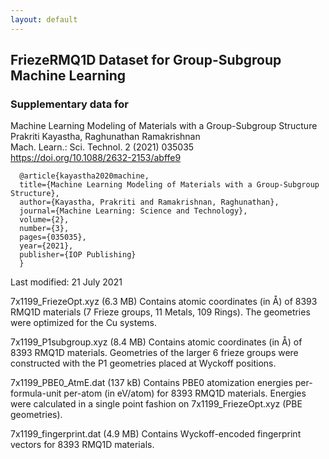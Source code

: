 ```yaml
---
layout: default
---
```


## FriezeRMQ1D Dataset for Group-Subgroup Machine Learning

 
### Supplementary data for

Machine Learning Modeling of Materials with a Group-Subgroup Structure       
Prakriti Kayastha, Raghunathan Ramakrishnan    
Mach. Learn.: Sci. Technol. 2 (2021) 035035   
https://doi.org/10.1088/2632-2153/abffe9

```
  @article{kayastha2020machine,
  title={Machine Learning Modeling of Materials with a Group-Subgroup Structure},
  author={Kayastha, Prakriti and Ramakrishnan, Raghunathan},
  journal={Machine Learning: Science and Technology},
  volume={2},
  number={3},
  pages={035035},
  year={2021},
  publisher={IOP Publishing}
  }
```

Last modified: 21 July 2021

7x1199_FriezeOpt.xyz (6.3 MB) Contains atomic coordinates (in Å) of 8393 RMQ1D materials (7 Frieze groups, 11 Metals, 109 Rings). The geometries were optimized for the Cu systems.

7x1199_P1subgroup.xyz (8.4 MB) Contains atomic coordinates (in Å) of 8393 RMQ1D materials. Geometries of the larger 6 frieze groups were constructed with the P1 geometries placed at Wyckoff positions.

7x1199_PBE0_AtmE.dat (137 kB) Contains PBE0 atomization energies per-formula-unit per-atom (in eV/atom) for 8393 RMQ1D materials. Energies were calculated in a single point fashion on 7x1199_FriezeOpt.xyz (PBE geometries).

7x1199_fingerprint.dat (4.9 MB) Contains Wyckoff-encoded fingerprint vectors for 8393 RMQ1D materials.
